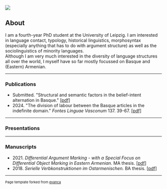 <img src="images/dummy_thumbnail.jpg?raw=true"/>

## About
I am a fourth-year PhD student at the University of Leipzig. I am interested in language contact, typology, historical linguistics, morphosyntax (especially anything that has to do with argument structure) as well as the sociolinguistics of minority languages.\
Although I am very much interested in the diversity of language structures all over the world, I myself have so far mostly focussed on Basque and (Eastern) Armenian.

---

### Publications 
- Submitted. "Structural and semantic factors in the belief-intent alternation in Basque." [\[pdf\]](/pdf/belief-intent.pdf)
- 2024\. "The division of labour between the Basque articles in the indefinite domain." *Fontes Linguae Vasconum* 137. 39-67.
[\[pdf\]](https://revistas.navarra.es/index.php/FLV/article/view/3118/2819)


---

### Presentations  


---

### Manuscripts  
- 2021\. *Differential Argument Marking - with a Special Focus on Differential Object Marking in Eastern Armenian.* MA thesis. [\[pdf\]](/pdf/DOM-Eastern-Armenian.pdf)
- 2018\. *Serielle Verbkonstruktionen im Ostarmenischen.* BA thesis. [\[pdf\]](/pdf/SVC_Ostarmenisch.pdf)


---
<p style="font-size:11px">Page template forked from <a href="https://github.com/evanca/quick-portfolio">evanca</a></p>
<!-- Remove above link if you don't want to attibute -->
